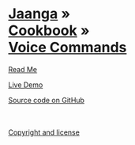 [Jaanga](../../index.html ) &raquo;<br>[Cookbook]( ../index.html ) &raquo;<br>[Voice Commands]( ./index.html )
===

<div id=rm >
	<a href=JavaScript:displayPage("#readme.md#rm"); >Read Me</a>
</div>

<i class="fa fa-external-link"></i> [Live Demo]( http://jaanga.github.com/cookbook/voice-commands ) 

<!--
<div id=abc >
	<a href=JavaScript:displayPage("#../test-folder-abc/readme.md#abc"); >test-folder-abc Read Me</a>
</div>

<div id=def >
	<a href=JavaScript:displayPage("#../test-folder-def/readme.md#def"); >test-folder-def Read Me</a>
</div>
-->

<i class="fa fa-external-link"></i> [Source code on GitHub]( https://github.com/jaanga/cookbook/tree/gh-pages/voice-commands )  
<br>
<br>

<i class="fa fa-external-link"></i> [Copyright and license]( https://github.com/jaanga/jaanga.github.io/blob/master/jaanga-copyright-and-mit-license.md )